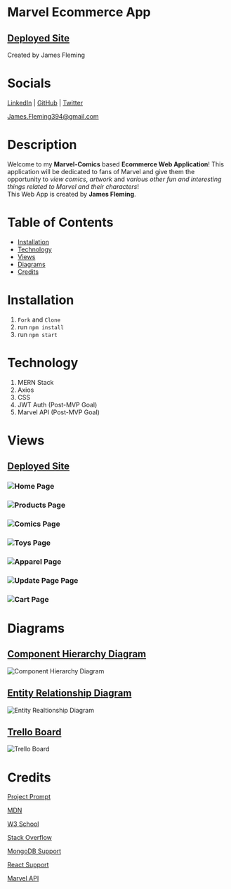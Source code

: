 # Marvel Ecommerce App

## [Deployed Site](https://marvel-engine-app.herokuapp.com/)
Created by James Fleming

# Socials

[LinkedIn](https://www.linkedin.com/in/james--fleming/) | [GitHub](https://github.com/James-fleming394) | [Twitter](https://twitter.com/jflem394) 

James.Fleming394@gmail.com

# Description
Welcome to my **Marvel-Comics** based **Ecommerce Web Application**!  This application will be dedicated to fans of Marvel and give them the opportunity to *view comics*, *artwork* and *various other fun and interesting things related to Marvel and their characters*!  
This Web App is created by **James Fleming**. 

# Table of Contents

- [Installation](#installation)
- [Technology](#technology)
- [Views](#views)
- [Diagrams](#diagrams)
- [Credits](#credits)


# Installation

1. `Fork` and `Clone`
2. run `npm install`
3. run `npm start`

# Technology

1. MERN Stack
2. Axios
3. CSS
4. JWT Auth (Post-MVP Goal)
5. Marvel API (Post-MVP Goal)

# Views 

## [Deployed Site](https://marvel-engine-app.herokuapp.com/)

### ![Home Page](https://i.imgur.com/LMOCokd.png)
### ![Products Page](https://i.imgur.com/QkMAeLb.png)
### ![Comics Page](https://i.imgur.com/pQGhOiO.png)
### ![Toys Page](https://i.imgur.com/6W1OMkW.png)
### ![Apparel Page](https://i.imgur.com/rxBQW6e.png)
### ![Update Page Page](https://i.imgur.com/nmrzRgn.png)
### ![Cart Page](https://i.imgur.com/9iFTVjo.png)

# Diagrams

## [Component Hierarchy Diagram](https://lucid.app/lucidchart/e36c44b7-2d17-4f25-a686-8103b6bee480/edit?viewport_loc=-238%2C40%2C2027%2C1005%2C0_0&invitationId=inv_dde0effb-4d55-4b14-81b1-4991998ec932)
![Component Hierarchy Diagram](https://i.imgur.com/KUTaDYS.png)

## [Entity Relationship Diagram](https://lucid.app/lucidchart/81e94d8c-4cab-4497-8b6a-20276d52067b/edit?viewport_loc=-76%2C313%2C2011%2C997%2C0_0&invitationId=inv_8a6c2e6f-fa0f-4c16-bf64-9439b9b9b68a)
![Entity Realtionship Diagram](https://i.imgur.com/BuctUDs.png)

## [Trello Board](https://trello.com/b/yM1DIRqX/marvel-ecommerce-app)
![Trello Board](https://i.imgur.com/iPxJd44.png)

# Credits 

[Project Prompt](https://github.com/SEI-R-9-19/u4_project_prompt)

[MDN](https://developer.mozilla.org/en-US/)

[W3 School](https://www.w3schools.com/)

[Stack Overflow](https://stackoverflow.com/)

[MongoDB Support](https://www.mongodb.com/home)

[React Support](https://reactjs.org/community/support.html)

[Marvel API](https://developer.marvel.com/)
